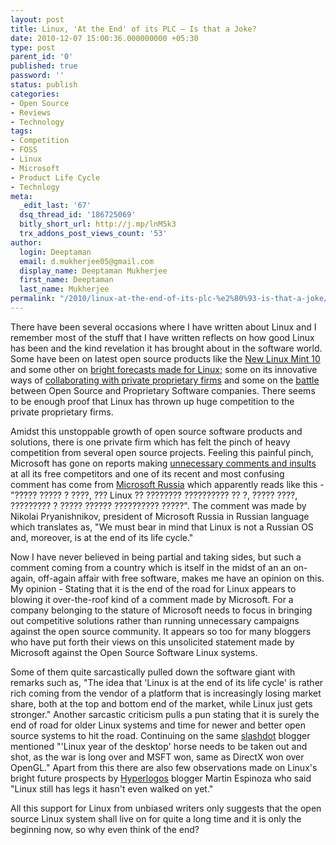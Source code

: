 ```yaml
---
layout: post
title: Linux, 'At the End' of its PLC – Is that a Joke?
date: 2010-12-07 15:00:36.000000000 +05:30
type: post
parent_id: '0'
published: true
password: ''
status: publish
categories:
- Open Source
- Reviews
- Technology
tags:
- Competition
- FOSS
- Linux
- Microsoft
- Product Life Cycle
- Technlogy
meta:
  _edit_last: '67'
  dsq_thread_id: '186725069'
  bitly_short_url: http://j.mp/lnM5k3
  trx_addons_post_views_count: '53'
author:
  login: Deeptaman
  email: d.mukherjee05@gmail.com
  display_name: Deeptaman Mukherjee
  first_name: Deeptaman
  last_name: Mukherjee
permalink: "/2010/linux-at-the-end-of-its-plc-%e2%80%93-is-that-a-joke/"
---
```

<p>There have been several occasions where I have written about Linux and I remember most of the stuff that I have written reflects on how good Linux has been and the kind revelation it has brought about in the software world. Some have been on latest open source products like the <a href="http://brajeshwar.wpengine.com/2010/linux-mint-10/">New Linux Mint 10</a> and some other on <a href="http://brajeshwar.wpengine.com/2010/bright-forecasts-made-for-linux/">bright forecasts made for Linux</a>; some on its innovative ways of <a href="http://brajeshwar.wpengine.com/2010/integrated-linux-configuration-build-environment-for-netlogic-microsystems-multi-core-processors/">collaborating with private proprietary firms</a> and some on the <a href="http://brajeshwar.wpengine.com/2010/open-source-vs-proprietary-software-%E2%80%93-the-never-ending-battle/">battle</a> between Open Source and Proprietary Software companies. There seems to be enough proof that Linux has thrown up huge competition to the private proprietary firms.</p>

<p>Amidst this unstoppable growth of open source software products and solutions, there is one private firm which has felt the pinch of heavy competition from several open source projects. Feeling this painful pinch, Microsoft has gone on reports making <a href="http://www.linuxinsider.com/story/71078.html">unnecessary comments and insults</a> at all its free competitors and one of its recent and most confusing comment has come from <a href="http://www.microsoft.com/ru/ru/">Microsoft Russia</a> which apparently reads like this - "????? ????? ? ????, ??? Linux ?? ???????? ?????????? ?? ?, ????? ????, ????????? ? ????? ?????? ?????????? ?????". The comment was made by Nikolai Pryanishnikov, president of Microsoft Russia in Russian language which translates as, "We must bear in mind that Linux is not a Russian OS and, moreover, is at the end of its life cycle."</p>
<p>Now I have never believed in being partial and taking sides, but such a comment coming from a country which is itself in the midst of an an on-again, off-again affair with free software, makes me have an opinion on this. My opinion - Stating that it is the end of the road for Linux appears to blowing it over-the-roof kind of a comment made by Microsoft. For a company belonging to the stature of Microsoft needs to focus in bringing out competitive solutions rather than running unnecessary campaigns against the open source community. It appears so too for many bloggers who have put forth their views on this unsolicited statement made by Microsoft against the Open Source Software Linux systems. </p>
<p>Some of them quite sarcastically pulled down the software giant with remarks such as, "The idea that 'Linux is at the end of its life cycle' is rather rich coming from the vendor of a platform that is increasingly losing market share, both at the top and bottom end of the market, while Linux just gets stronger." Another sarcastic criticism pulls a pun stating that it is surely the end of road for older Linux systems and time for newer and better open source systems to hit the road. Continuing on the same <a href="http://slashdot.org/">slashdot</a> blogger mentioned "'Linux year of the desktop' horse needs to be taken out and shot, as the war is long over and MSFT won, same as DirectX won over OpenGL." Apart from this there are also few observations made on Linux's bright future prospects by <a href="http://hyperlogos.org/">Hyperlogos</a> blogger Martin Espinoza who said "Linux still has legs it hasn't even walked on yet."</p>
<p>All this support for Linux from unbiased writers only suggests that the open source Linux system shall live on for quite a long time and it is only the beginning now, so why even think of the end?</p>
